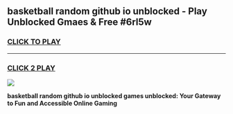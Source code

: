 
## basketball random github io unblocked - Play Unblocked Gmaes & Free #6rl5w
<h3>
<a href="https://news.freeplayer.one?title=basketball_random_github_io_unblocked&ref=03M">CLICK TO PLAY</a></h3>
<hr>

<h3>
<a href="https://news.freeplayer.one?title=basketball_random_github_io_unblocked&ref=03M">CLICK 2 PLAY</a>
  
</h3>

<a href="https://news.freeplayer.one?title=basketball_random_github_io_unblocked&ref=03M"><img src="https://clearcache.store/games.png"></a>


**basketball random github io unblocked games unblocked: Your Gateway to Fun and Accessible Online Gaming**
